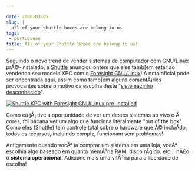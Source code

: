 ```yaml
---

date: 2008-03-05
slug: |
  all-of-your-shuttle-boxes-are-belong-to-us
tags:
 - portuguese
title: All of your Shuttle boxes are belong to us!
---
```


Seguindo o novo trend de vender sistemas de computador com GNU/Linux
prÃ©-instalado, a [Shuttle](http://us.shuttle.com/) anunciou ontem que
eles tamb\[em estar'ao vendendo seu modelo XPC com o [Foresight
GNU/Linux](http://www.foresightlinux.org)! A nota oficial pode ser
encontrada [aqui](http://us.shuttle.com/news.aspx), assim como tamb\[em
alguns [comentÃ¡rios](http://techreport.com/discussions.x/14278)
provocantes sobre o motivo da escolha deste "[sistemazinho
desconhecido](http://www.tuxmachines.org/node/24781)".

[![Shuttle KPC with Foresight GNU/Linux
pre-installed](http://farm3.static.flickr.com/2318/2311944095_e6c2b27d91_o.jpg)](http://www.flickr.com/photos/ogmaciel/2311944095/)

Como eu jÃ¡ tive a oportunidade de ver um destes sistemas ao vivo e Ã 
cores, foi bacana ver um algo que funciona literalmente "out of the
box". Como eles (Shuttle) tem controle total sobre o hardware que Ã©
incluÃ­do, todos os recursos, incluindo compiz, funcionam sem problemas!

Antigamente quando vocÃª ia comprar um sistema em uma loja, vocÃª
escolhia algo baseado em quanta memÃ³ria RAM, disco rÃ­gido. etc... nÃ£o
o **sistema operacional**! Adicione mais uma vitÃ³ria para a liberdade
de escolha!
